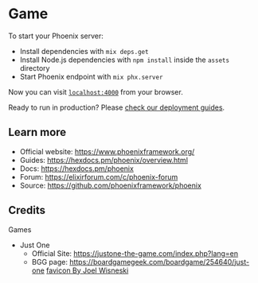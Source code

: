 # Game

To start your Phoenix server:

  * Install dependencies with `mix deps.get`
  * Install Node.js dependencies with `npm install` inside the `assets` directory
  * Start Phoenix endpoint with `mix phx.server`

Now you can visit [`localhost:4000`](http://localhost:4000) from your browser.

Ready to run in production? Please [check our deployment guides](https://hexdocs.pm/phoenix/deployment.html).

## Learn more

  * Official website: https://www.phoenixframework.org/
  * Guides: https://hexdocs.pm/phoenix/overview.html
  * Docs: https://hexdocs.pm/phoenix
  * Forum: https://elixirforum.com/c/phoenix-forum
  * Source: https://github.com/phoenixframework/phoenix

## Credits
Games
- Just One
  - Official Site: https://justone-the-game.com/index.php?lang=en
  - BGG page: https://boardgamegeek.com/boardgame/254640/just-one
[favicon By Joel Wisneski](https://thenounproject.com/joelski/)
